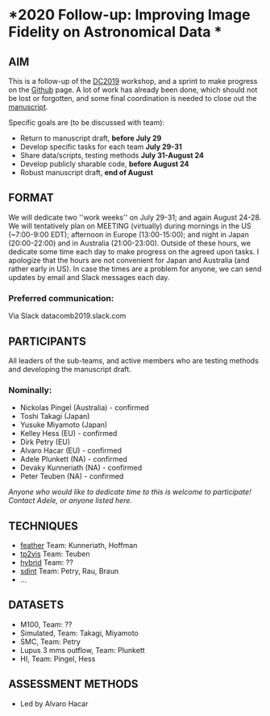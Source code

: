 # *2020 Follow-up: Improving Image Fidelity on Astronomical Data *

## AIM

This is a follow-up of the
[DC2019](https://www.lorentzcenter.nl/lc/web/2019/1179/info.php3?wsid=1179&venue=Oort)
workshop, and a sprint to make progress on the [Github](https://github.com/teuben/dc2019) page.
A lot of work has already been done, which should not be lost or forgotten, and some final coordination is needed to close out the [manuscript](https://www.overleaf.com/project/5d829641216025000191a049).

Specific goals are (to be discussed with team):
* Return to manuscript draft, **before July 29**
* Develop specific tasks for each team **July 29-31** 
* Share data/scripts, testing methods **July 31-August 24**
* Develop publicly sharable code, **before August 24**
* Robust manuscript draft, **end of August**

## FORMAT

We will dedicate two ''work weeks'' on July 29-31; and again August 24-28.  
We will tentatively plan on MEETING (virtually) during mornings in the US (~7:00-9:00 EDT); afternoon in Europe (13:00-15:00); and night in Japan (20:00-22:00) and in Australia (21:00-23:00).  Outside of these hours, we dedicate some time each day to make progress on the agreed upon tasks.
I apologize that the hours are not convenient for Japan and Australia (and rather early in US). In case the times are a problem for anyone, we can send updates by email and Slack messages each day.

### Preferred communication: 
Via Slack datacomb2019.slack.com

## PARTICIPANTS

All leaders of the sub-teams, and active members who are testing methods and developing the manuscript draft.  

### Nominally:
* Nickolas Pingel (Australia)  - confirmed
* Toshi Takagi (Japan) 
* Yusuke Miyamoto (Japan)
* Kelley Hess (EU) - confirmed
* Dirk Petry (EU) 
* Alvaro Hacar (EU) - confirmed
* Adele Plunkett (NA) - confirmed
* Devaky Kunneriath (NA) - confirmed
* Peter Teuben (NA) - confirmed

*Anyone who would like to dedicate time to this is welcome to participate!  Contact Adele, or anyone listed here.*


## TECHNIQUES

   * [feather](https://casa.nrao.edu/casadocs/casa-5.4.1/image-combination/feather) Team: Kunneriath, Hoffman
   * [tp2vis](https://github.com/tp2vis/distribute) Team: Teuben
   * [hybrid](https://sites.google.com/site/jenskauffmann/research-notes/adding-zero-spa) Team: ??
   * [sdint](https://github.com/urvashirau/WidebandSDINT) Team: Petry, Rau, Braun
   * ...

## DATASETS
   * M100, Team: ??
   * Simulated, Team: Takagi, Miyamoto
   * SMC, Team: Petry
   * Lupus 3 mms outflow, Team: Plunkett
   * HI, Team: Pingel, Hess
   
## ASSESSMENT METHODS
   * Led by Alvaro Hacar
